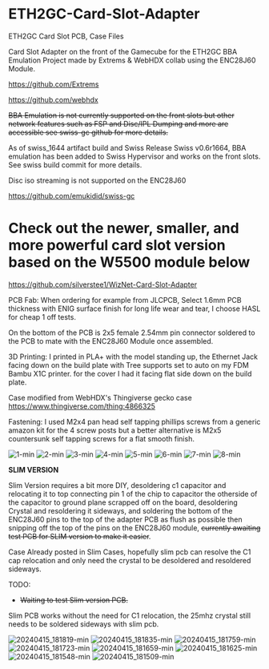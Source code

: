 # ETH2GC-Card-Slot-Adapter
ETH2GC Card Slot PCB, Case Files

Card Slot Adapter on the front of the Gamecube for the ETH2GC BBA Emulation Project made by Extrems & WebHDX collab using the ENC28J60 Module.

https://github.com/Extrems

https://github.com/webhdx

~~BBA Emulation is not currently supported on the front slots but other network features such as FSP and Disc/IPL Dumping and more are accessible see swiss-gc github for more details.~~

As of swiss_1644 artifact build and Swiss Release Swiss v0.6r1664, BBA emulation has been added to Swiss Hypervisor and works on the front slots. See swiss build commit for more details.

Disc iso streaming is not supported on the ENC28J60

https://github.com/emukidid/swiss-gc

# Check out the newer, smaller, and more powerful card slot version based on the W5500 module below

https://github.com/silverstee1/WizNet-Card-Slot-Adapter

PCB Fab:
When ordering for example from JLCPCB, Select 1.6mm PCB thickness with ENIG surface finish for long life wear and tear, I choose HASL for cheap 1 off tests.

On the bottom of the PCB is 2x5 female 2.54mm pin connector soldered to the PCB to mate with the ENC28J60 Module once assembled.

3D Printing: I printed in PLA+ with the model standing up, the Ethernet Jack facing down on the build plate with Tree supports set to auto on my FDM Bambu X1C printer.
for the cover I had it facing flat side down on the build plate.

Case modified from WebHDX's Thingiverse gecko case https://www.thingiverse.com/thing:4866325

Fastening: I used M2x4 pan head self tapping phillips screws from a generic amazon kit for the 4 screw posts but a better alternative is M2x5 countersunk self tapping screws for a flat smooth finish.

![1-min](https://github.com/silverstee1/ETH2GC-Card-Slot-Adapter/assets/54997238/da43a7d5-8d73-4930-80f8-ae9f250b8f95)
![2-min](https://github.com/silverstee1/ETH2GC-Card-Slot-Adapter/assets/54997238/2f6dce42-54c0-4640-a93d-18020e30d780)
![3-min](https://github.com/silverstee1/ETH2GC-Card-Slot-Adapter/assets/54997238/496b2cd3-1d45-4c19-960c-9cd356757771)
![4-min](https://github.com/silverstee1/ETH2GC-Card-Slot-Adapter/assets/54997238/82ffe8b7-9a92-4e59-b1b3-29a537952539)
![5-min](https://github.com/silverstee1/ETH2GC-Card-Slot-Adapter/assets/54997238/e1258e42-5e0d-47b0-ac63-3ec1eeceb54b)
![6-min](https://github.com/silverstee1/ETH2GC-Card-Slot-Adapter/assets/54997238/45776fac-379c-4313-a98a-ead2cc1ee949)
![7-min](https://github.com/silverstee1/ETH2GC-Card-Slot-Adapter/assets/54997238/fa8afa1c-0855-41db-a756-10f6d660a5bf)
![8-min](https://github.com/silverstee1/ETH2GC-Card-Slot-Adapter/assets/54997238/817c9caf-1dca-4a3c-bd67-532c9073025b)

**SLIM VERSION**

Slim Version requires a bit more DIY, desoldering c1 capacitor and relocating it to top connecting pin 1 of the chip to capacitor the otherside of the capacitor to ground plane scrapped off on the board, desoldering Crystal and resoldering it sideways, and soldering the bottom of the ENC28J60 pins to the top of the adapter PCB as flush as possible then snipping off the top of the pins on the ENC28J60 module, ~~currently awaiting test PCB for SLIM version to make it easier~~.

Case Already posted in Slim Cases, hopefully slim pcb can resolve the C1 cap relocation and only need the crystal to be desoldered and resoldered sideways.

TODO:
- ~~Waiting to test Slim version PCB.~~

Slim PCB works without the need for C1 relocation, the 25mhz crystal still needs to be soldered sideways with slim pcb.


![20240415_181819-min](https://github.com/silverstee1/ETH2GC-Card-Slot-Adapter/assets/54997238/07b4830d-d836-427b-a1d1-bfe58c267253)
![20240415_181835-min](https://github.com/silverstee1/ETH2GC-Card-Slot-Adapter/assets/54997238/f7329a62-df68-4217-9b8a-c1cdca333fed)
![20240415_181759-min](https://github.com/silverstee1/ETH2GC-Card-Slot-Adapter/assets/54997238/87adecb4-1630-41af-bdeb-b205b778a754)
![20240415_181723-min](https://github.com/silverstee1/ETH2GC-Card-Slot-Adapter/assets/54997238/6680e628-4a3c-48c4-881c-ef7ee236fff2)
![20240415_181659-min](https://github.com/silverstee1/ETH2GC-Card-Slot-Adapter/assets/54997238/edd4b1e2-b846-4436-a6c3-0de56c3d7b7c)
![20240415_181625-min](https://github.com/silverstee1/ETH2GC-Card-Slot-Adapter/assets/54997238/c4409b02-9676-4aed-b126-3522c5e2a4b0)
![20240415_181548-min](https://github.com/silverstee1/ETH2GC-Card-Slot-Adapter/assets/54997238/aff32472-3ab6-4f24-bd73-15b229b8836f)
![20240415_181509-min](https://github.com/silverstee1/ETH2GC-Card-Slot-Adapter/assets/54997238/9ab630fc-de2b-482e-99ea-ab8309569932)
